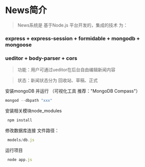 # News简介

> News系统是 基于Node.js 平台开发的，集成的技术 为：
### express + express-session + formidable + mongodb + mongoose
### ueditor + body-parser + cors
> 功能：用户可通过ueditor在后台自由编辑新闻内容

> 状态：新闻状态分为 回收站、草稿、正式 

安装mongoDB 并运行 （可视化工具 推荐："MongoDB Compass"）

``` JavaScript
mongod --dbpath "xxx"
```

安装相关模块node_modules

``` JavaScript
 npm install
```

 修改数据库连接 文件路径：

``` JavaScript
 models/db.js
```

 运行项目

``` JavaScript
 node app.js
```
